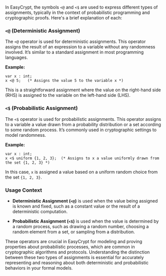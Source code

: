 
In EasyCrypt, the symbols `<@` and `<$` are used to express different types of assignments, typically in the context of probabilistic programming and cryptographic proofs. Here's a brief explanation of each:

### `<@` (Deterministic Assignment)

The `<@` operator is used for deterministic assignments. This operator assigns the result of an expression to a variable without any randomness involved. It’s similar to a standard assignment in most programming languages.

**Example:**
```easycrypt
var x : int;
x <@ 5;   (* Assigns the value 5 to the variable x *)
```

This is a straightforward assignment where the value on the right-hand side (RHS) is assigned to the variable on the left-hand side (LHS).

### `<$` (Probabilistic Assignment)

The `<$` operator is used for probabilistic assignments. This operator assigns to a variable a value drawn from a probability distribution or a set according to some random process. It’s commonly used in cryptographic settings to model randomness.

**Example:**
```easycrypt
var x : int;
x <$ uniform {1, 2, 3};  (* Assigns to x a value uniformly drawn from the set {1, 2, 3} *)
```

In this case, `x` is assigned a value based on a uniform random choice from the set `{1, 2, 3}`.

### Usage Context

- **Deterministic Assignment (`<@`)** is used when the value being assigned is known and fixed, such as a constant value or the result of a deterministic computation.

- **Probabilistic Assignment (`<$`)** is used when the value is determined by a random process, such as drawing a random number, choosing a random element from a set, or sampling from a distribution.

These operators are crucial in EasyCrypt for modeling and proving properties about probabilistic processes, which are common in cryptographic algorithms and protocols. Understanding the distinction between these two types of assignments is essential for accurately representing and reasoning about both deterministic and probabilistic behaviors in your formal models.

